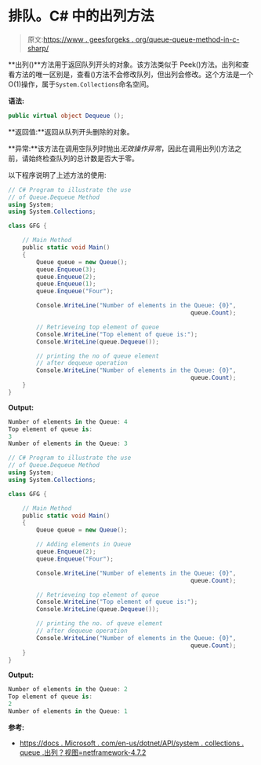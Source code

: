 # 排队。C# 中的出列方法

> 原文:[https://www . geesforgeks . org/queue-queue-method-in-c-sharp/](https://www.geeksforgeeks.org/queue-dequeue-method-in-c-sharp/)

**出列()**方法用于返回队列开头的对象。该方法类似于 Peek()方法。出列和查看方法的唯一区别是，查看()方法不会修改队列，但出列会修改。这个方法是一个 O(1)操作，属于`System.Collections`命名空间。

**语法:**

```cs
public virtual object Dequeue ();

```

**返回值:**返回从队列开头删除的对象。

**异常:**该方法在调用空队列时抛出*无效操作异常*，因此在调用出列()方法之前，请始终检查队列的总计数是否大于零。

以下程序说明了上述方法的使用:

```cs
// C# Program to illustrate the use 
// of Queue.Dequeue Method
using System;
using System.Collections;

class GFG {

    // Main Method
    public static void Main()
    {
        Queue queue = new Queue();
        queue.Enqueue(3);
        queue.Enqueue(2);
        queue.Enqueue(1);
        queue.Enqueue("Four");

        Console.WriteLine("Number of elements in the Queue: {0}",
                                                    queue.Count);

        // Retrieveing top element of queue
        Console.WriteLine("Top element of queue is:");
        Console.WriteLine(queue.Dequeue());

        // printing the no of queue element 
        // after dequeue operation
        Console.WriteLine("Number of elements in the Queue: {0}",
                                                    queue.Count);
    }
}
```

**Output:**

```cs
Number of elements in the Queue: 4
Top element of queue is:
3
Number of elements in the Queue: 3

```

```cs
// C# Program to illustrate the use 
// of Queue.Dequeue Method
using System;
using System.Collections;

class GFG {

    // Main Method
    public static void Main()
    {
        Queue queue = new Queue();

        // Adding elements in Queue
        queue.Enqueue(2);
        queue.Enqueue("Four");

        Console.WriteLine("Number of elements in the Queue: {0}",
                                                    queue.Count);

        // Retrieveing top element of queue
        Console.WriteLine("Top element of queue is:");
        Console.WriteLine(queue.Dequeue());

        // printing the no. of queue element
        // after dequeue operation
        Console.WriteLine("Number of elements in the Queue: {0}",
                                                    queue.Count);
    }
}
```

**Output:**

```cs
Number of elements in the Queue: 2
Top element of queue is:
2
Number of elements in the Queue: 1

```

**参考:**

*   [https://docs . Microsoft . com/en-us/dotnet/API/system . collections . queue .出列？视图=netframework-4.7.2](https://docs.microsoft.com/en-us/dotnet/api/system.collections.queue.dequeue?view=netframework-4.7.2)